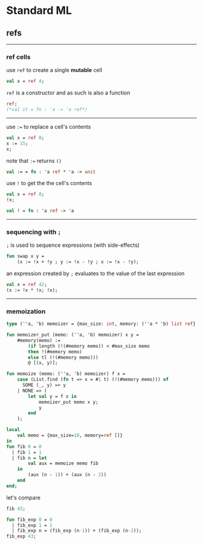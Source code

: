 # Standard ML

## refs

---

### ref cells

use `ref` to create a single **mutable** cell

```sml
val x = ref 4;
```
<!-- .element: data-thebe-executable-sml data-language="text/x-ocaml" -->

<!--vert-->

`ref` is a constructor and as such is also a function

```sml
ref;
(*val it = fn : 'a -> 'a ref*)
```
<!-- .element: data-thebe-executable-sml data-language="text/x-ocaml" -->

---

use `:=` to replace a cell's contents

```sml
val x = ref 0;
x := 15;
x;
```
<!-- .element: data-thebe-executable-sml data-language="text/x-ocaml" -->

note that `:=` returns `()`

```sml
val := = fn : 'a ref * 'a -> unit
```
<!-- .element: data-thebe-executable-sml data-language="text/x-ocaml" -->

<!--vert-->

use `!` to get the the cell's contents

```sml
val x = ref 8;
!x;
```
<!-- .element: data-thebe-executable-sml data-language="text/x-ocaml" -->

```sml
val ! = fn : 'a ref -> 'a
```

---

### sequencing with `;`

`;` is used to sequence expressions (with side-effects)

```sml
fun swap x y =
    (x := !x + !y ; y := !x - !y ; x := !x - !y);
```
<!-- .element: data-thebe-executable-sml data-language="text/x-ocaml" -->

<!--vert-->

an expression created by `;` evaluates to the value of the last expression

```sml
val x = ref 42;
(x := !x * !x; !x);
```
<!-- .element: data-thebe-executable-sml data-language="text/x-ocaml" -->

---

### memoization

```sml
type (''a, 'b) memoizer = {max_size: int, memory: (''a * 'b) list ref};

fun memoizer_put (memo: (''a, 'b) memoizer) x y = 
    #memory(memo) :=
        (if length (!(#memory memo)) < #max_size memo
        then !(#memory memo)
        else tl (!(#memory memo)))
        @ [(x, y)];

fun memoize (memo: (''a, 'b) memoizer) f x =
    case (List.find (fn t => x = #1 t) (!(#memory memo))) of
      SOME (_, y) => y
    | NONE => (
        let val y = f x in
            memoizer_put memo x y;
            y 
        end
    );
```
<!-- .element: data-thebe-executable-sml data-language="text/x-ocaml" -->

<!--vert-->

```sml
local
    val memo = {max_size=10, memory=ref []}
in
fun fib 0 = 0
  | fib 1 = 1
  | fib n = let
        val aux = memoize memo fib
    in
        (aux (n - 1)) + (aux (n - 2))
    end
end;
```
<!-- .element: data-thebe-executable-sml data-language="text/x-ocaml" -->

<!--vert-->

let's compare

```sml
fib 43;
```
<!-- .element: data-thebe-executable-sml data-language="text/x-ocaml" -->

```sml
fun fib_exp 0 = 0
  | fib_exp 1 = 1
  | fib_exp n = (fib_exp (n-1)) + (fib_exp (n-2));
fib_exp 43;
```
<!-- .element: data-thebe-executable-sml data-language="text/x-ocaml" -->

